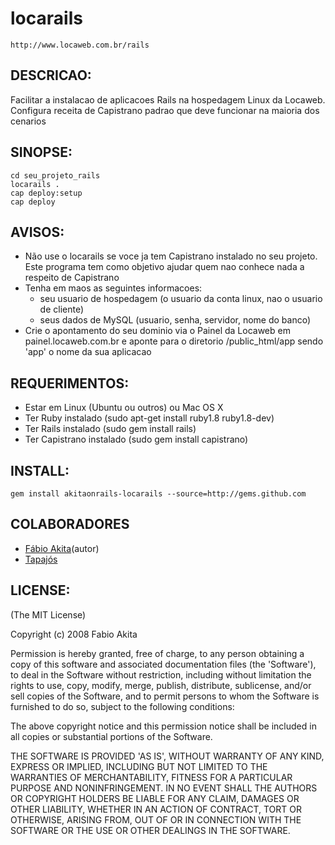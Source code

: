 # locarails

    http://www.locaweb.com.br/rails

## DESCRICAO:

Facilitar a instalacao de aplicacoes Rails na hospedagem Linux da
Locaweb. Configura receita de Capistrano padrao que deve funcionar
na maioria dos cenarios

## SINOPSE:

    cd seu_projeto_rails
    locarails .
    cap deploy:setup
    cap deploy

## AVISOS:

* Não use o locarails se voce ja tem Capistrano instalado no seu
  projeto. Este programa tem como objetivo ajudar quem nao conhece
  nada a respeito de Capistrano
* Tenha em maos as seguintes informacoes:
  - seu usuario de hospedagem (o usuario da conta linux, nao o 
    usuario de cliente)
  - seus dados de MySQL (usuario, senha, servidor, nome do banco)
* Crie o apontamento do seu dominio via o Painel da Locaweb em
  painel.locaweb.com.br e aponte para o diretorio /public_html/app
  sendo 'app' o nome da sua aplicacao

## REQUERIMENTOS:

* Estar em Linux (Ubuntu ou outros) ou Mac OS X
* Ter Ruby instalado (sudo apt-get install ruby1.8 ruby1.8-dev)
* Ter Rails instalado (sudo gem install rails)
* Ter Capistrano instalado (sudo gem install capistrano)

## INSTALL:

    gem install akitaonrails-locarails --source=http://gems.github.com
    
    
## COLABORADORES

  * [Fábio Akita][a](autor)
  * [Tapajós][t]

[a]: http://www.akitaonrails.com
[t]: http://www.improveit.com.br/empresa/tapajos

## LICENSE:

(The MIT License)

Copyright (c) 2008 Fabio Akita

Permission is hereby granted, free of charge, to any person obtaining
a copy of this software and associated documentation files (the
'Software'), to deal in the Software without restriction, including
without limitation the rights to use, copy, modify, merge, publish,
distribute, sublicense, and/or sell copies of the Software, and to
permit persons to whom the Software is furnished to do so, subject to
the following conditions:

The above copyright notice and this permission notice shall be
included in all copies or substantial portions of the Software.

THE SOFTWARE IS PROVIDED 'AS IS', WITHOUT WARRANTY OF ANY KIND,
EXPRESS OR IMPLIED, INCLUDING BUT NOT LIMITED TO THE WARRANTIES OF
MERCHANTABILITY, FITNESS FOR A PARTICULAR PURPOSE AND NONINFRINGEMENT.
IN NO EVENT SHALL THE AUTHORS OR COPYRIGHT HOLDERS BE LIABLE FOR ANY
CLAIM, DAMAGES OR OTHER LIABILITY, WHETHER IN AN ACTION OF CONTRACT,
TORT OR OTHERWISE, ARISING FROM, OUT OF OR IN CONNECTION WITH THE
SOFTWARE OR THE USE OR OTHER DEALINGS IN THE SOFTWARE.